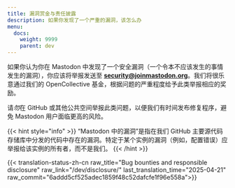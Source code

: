 ```yaml
---
title: 漏洞赏金与责任披露
description: 如果你发现了一个严重的漏洞，该怎么办
menu:
  docs:
    weight: 9999
    parent: dev
---
```


如果你认为你在 Mastodon 中发现了一个安全漏洞（一个令本不应该发生的事情发生的漏洞），你应该将举报发送至 **security@joinmastodon.org**。我们将很乐意通过我们的 OpenCollective 基金，根据问题的严重程度给予此类举报相应的奖励。

请*勿*在 GitHub 或其他公共空间举报此类问题，以便我们有时间发布修复程序，避免 Mastodon 用户面临更高的风险。

{{< hint style="info" >}}
“Mastodon 中的漏洞”是指在我们 GitHub 主要源代码存储库中分发的代码中存在的漏洞。特定于某个实例的漏洞（例如，配置错误）应举报给该实例的所有者，而不是我们。
{{< /hint >}}

{{< translation-status-zh-cn raw_title="Bug bounties and responsible disclosure" raw_link="/dev/disclosure/" last_translation_time="2025-04-21" raw_commit="6addd5cf525adec1859f48c52dafcfe1f96e558a">}}
